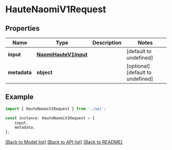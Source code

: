 # HauteNaomiV1Request


## Properties

Name | Type | Description | Notes
------------ | ------------- | ------------- | -------------
**input** | [**NaomiHauteV1Input**](NaomiHauteV1Input.md) |  | [default to undefined]
**metadata** | **object** |  | [optional] [default to undefined]

## Example

```typescript
import { HauteNaomiV1Request } from './api';

const instance: HauteNaomiV1Request = {
    input,
    metadata,
};
```

[[Back to Model list]](../README.md#documentation-for-models) [[Back to API list]](../README.md#documentation-for-api-endpoints) [[Back to README]](../README.md)
